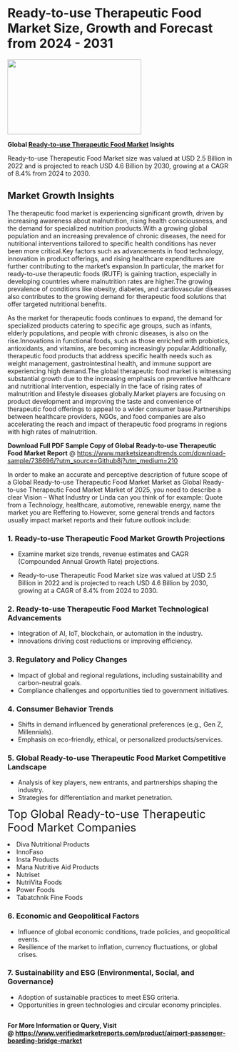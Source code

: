 <H1>Ready-to-use Therapeutic Food Market Size, Growth and Forecast from 2024 - 2031</H1><img class="aligncenter size-medium wp-image-584254" src="https://thirdeyenews.in/wp-content/uploads/2024/09/Global-Market-Research-300x168.jpeg" alt="" width="300" height="168" /><p><strong>Global&nbsp;<a href="https://www.marketsizeandtrends.com/download-sample/738696/?utm_source=Github8j?utm_medium=210">Ready-to-use Therapeutic Food Market</a> Insights</strong></p><p>Ready-to-use Therapeutic Food Market size was valued at USD 2.5 Billion in 2022 and is projected to reach USD 4.6 Billion by 2030, growing at a CAGR of 8.4% from 2024 to 2030.</p><p><h2>Market Growth Insights</h2> <p>The therapeutic food market is experiencing significant growth, driven by increasing awareness about malnutrition, rising health consciousness, and the demand for specialized nutrition products.With a growing global population and an increasing prevalence of chronic diseases, the need for nutritional interventions tailored to specific health conditions has never been more critical.Key factors such as advancements in food technology, innovation in product offerings, and rising healthcare expenditures are further contributing to the market’s expansion.In particular, the market for ready-to-use therapeutic foods (RUTF) is gaining traction, especially in developing countries where malnutrition rates are higher.The growing prevalence of conditions like obesity, diabetes, and cardiovascular diseases also contributes to the growing demand for therapeutic food solutions that offer targeted nutritional benefits.</p> <p>As the market for therapeutic foods continues to expand, the demand for specialized products catering to specific age groups, such as infants, elderly populations, and people with chronic diseases, is also on the rise.Innovations in functional foods, such as those enriched with probiotics, antioxidants, and vitamins, are becoming increasingly popular.Additionally, therapeutic food products that address specific health needs such as weight management, gastrointestinal health, and immune support are experiencing high demand.The global therapeutic food market is witnessing substantial growth due to the increasing emphasis on preventive healthcare and nutritional intervention, especially in the face of rising rates of malnutrition and lifestyle diseases globally.Market players are focusing on product development and improving the taste and convenience of therapeutic food offerings to appeal to a wider consumer base.Partnerships between healthcare providers, NGOs, and food companies are also accelerating the reach and impact of therapeutic food programs in regions with high rates of malnutrition.</p><p><span class=""><strong>Download Full PDF Sample Copy of Global Ready-to-use Therapeutic Food Market Report</strong> @ <a href="https://www.marketsizeandtrends.com/download-sample/738696/?utm_source=Github8j?utm_medium=210" target="_blank">https://www.marketsizeandtrends.com/download-sample/738696/?utm_source=Github8j?utm_medium=210</a></span></p><p>In order to make an accurate and perceptive description of future scope of a Global&nbsp;Ready-to-use Therapeutic Food Market Market as Global&nbsp;Ready-to-use Therapeutic Food Market Market of 2025, you need to describe a clear Vision &ndash; What Industry or Linda can you think of for example: Quote from a Technology, healthcare, automotive, renewable energy, name the market you are Reffering to.However, some general trends and factors usually impact market reports and their future outlook include:</p><h3>1.&nbsp;<strong>Ready-to-use Therapeutic Food Market Growth Projections</strong></h3><ul><li>Examine market size trends, revenue estimates and CAGR (Compounded Annual Growth Rate) projections.</li><li><p>Ready-to-use Therapeutic Food Market size was valued at USD 2.5 Billion in 2022 and is projected to reach USD 4.6 Billion by 2030, growing at a CAGR of 8.4% from 2024 to 2030.</p></li></ul><h3>2.&nbsp;<strong>Ready-to-use Therapeutic Food Market Technological Advancements</strong></h3><ul><li>Integration of AI, IoT, blockchain, or automation in the industry.</li><li>Innovations driving cost reductions or improving efficiency.</li></ul><h3>3.&nbsp;<strong>Regulatory and Policy Changes</strong></h3><ul><li>Impact of global and regional regulations, including sustainability and carbon-neutral goals.</li><li>Compliance challenges and opportunities tied to government initiatives.</li></ul><h3>4.&nbsp;<strong>Consumer Behavior Trends</strong></h3><ul><li>Shifts in demand influenced by generational preferences (e.g., Gen Z, Millennials).</li><li>Emphasis on eco-friendly, ethical, or personalized products/services.</li></ul><h3>5.&nbsp;<strong>Global Ready-to-use Therapeutic Food Market Competitive Landscape</strong></h3><ul><li>Analysis of key players, new entrants, and partnerships shaping the industry.</li><li>Strategies for differentiation and market penetration.</li></ul><p data-pm-slice="1 1 []"><span style="color: inherit; font-family: inherit; font-size: 25px;">Top Global Ready-to-use Therapeutic Food Market Companies</span></p><div class="" data-test-id=""><p><li>Diva Nutritional Products</li><li> InnoFaso</li><li> Insta Products</li><li> Mana Nutritive Aid Products</li><li> Nutriset</li><li> NutriVita Foods</li><li> Power Foods</li><li> Tabatchnik Fine Foods</li></p></div><h3>6.&nbsp;<strong>Economic and Geopolitical Factors</strong></h3><ul><li>Influence of global economic conditions, trade policies, and geopolitical events.</li><li>Resilience of the market to inflation, currency fluctuations, or global crises.</li></ul><h3>7.&nbsp;<strong>Sustainability and ESG (Environmental, Social, and Governance)</strong></h3><ul><li>Adoption of sustainable practices to meet ESG criteria.</li><li>Opportunities in green technologies and circular economy principles.</li></ul><h2><strong style="font-size: 14px;">For More Information or Query, Visit @&nbsp;</strong><a style="background-color: #ffffff; font-size: 14px;" href="https://www.marketsizeandtrends.com/report/ready-to-use-therapeutic-food-market/" target="_blank">https://www.verifiedmarketreports.com/product/airport-passenger-boarding-bridge-market</a></h2>